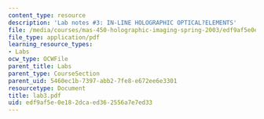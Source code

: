 ```yaml
---
content_type: resource
description: 'Lab notes #3: IN-LINE HOLOGRAPHIC OPTICAL?ELEMENTS'
file: /media/courses/mas-450-holographic-imaging-spring-2003/edf9af5e0e182dcaed362556a7e7ed33_lab3.pdf
file_type: application/pdf
learning_resource_types:
- Labs
ocw_type: OCWFile
parent_title: Labs
parent_type: CourseSection
parent_uid: 5460ec1b-7397-abb2-7fe8-e672ee6e3301
resourcetype: Document
title: lab3.pdf
uid: edf9af5e-0e18-2dca-ed36-2556a7e7ed33
---
```

